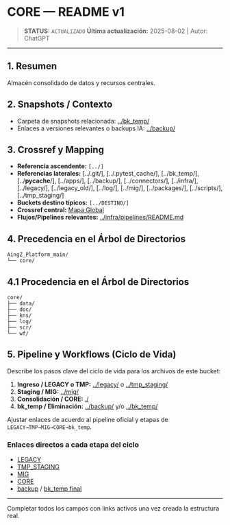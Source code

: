 # CORE — README v1

> **STATUS:** `ACTUALIZADO`
> **Última actualización:** 2025-08-02 | Autor: ChatGPT

---

## 1. Resumen
Almacén consolidado de datos y recursos centrales.

## 2. Snapshots / Contexto
- Carpeta de snapshots relacionada: [../bk_temp/](../bk_temp/)
- Enlaces a versiones relevantes o backups IA: [../backup/](../backup/)

## 3. Crossref y Mapping
- **Referencia ascendente:** `[../]`
- **Referencias laterales:** [../.git/], [../.pytest_cache/], [../bk_temp/], [../__pycache__/], [../apps/], [../backup/], [../connectors/], [../infra/], [../legacy/], [../legacy_old/], [../log/], [../mig/], [../packages/], [../scripts/], [../tmp_staging/]
- **Buckets destino típicos:** `[../DESTINO/]`
- **Crossref central:** [Mapa Global](data/crossref_mapping_buckets_aingz_platform_v_1_20250731.md)
- **Flujos/Pipelines relevantes:** [../infra/pipelines/README.md](../infra/pipelines/README.md)

## 4. Precedencia en el Árbol de Directorios
```text
AingZ_Platform_main/
└── core/
```

## 4.1 Procedencia en el Árbol de Directorios
```text
core/
├── data/
├── doc/
├── kns/
├── log/
├── scr/
└── wf/
```

## 5. Pipeline y Workflows (Ciclo de Vida)
Describe los pasos clave del ciclo de vida para los archivos de este bucket:
1. **Ingreso / LEGACY o TMP:** [../legacy/](../legacy/) o [../tmp_staging/](../tmp_staging/)
2. **Staging / MIG:** [../mig/](../mig/)
3. **Consolidación / CORE:** [./](./)
4. **bk_temp / Eliminación:** [../backup/](../backup/) y/o [../bk_temp/](../bk_temp/)

Ajustar enlaces de acuerdo al pipeline oficial y etapas de `LEGACY→TMP→MIG→CORE→bk_temp`.

### Enlaces directos a cada etapa del ciclo

- [LEGACY](../legacy/)
- [TMP_STAGING](../tmp_staging/)
- [MIG](../mig/)
- [CORE](./)
- [backup](../backup/) / [bk_temp final](../bk_temp/)

---

Completar todos los campos con links activos una vez creada la estructura real.

